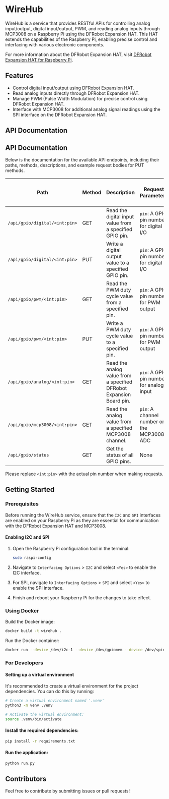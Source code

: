 # WireHub

WireHub is a service that provides RESTful APIs for controlling analog input/output, digital input/output, PWM, and reading analog inputs through MCP3008 on a Raspberry Pi using the DFRobot Expansion HAT. This HAT extends the capabilities of the Raspberry Pi, enabling precise control and interfacing with various electronic components.

For more information about the DFRobot Expansion HAT, visit [DFRobot Expansion HAT for Raspberry Pi](https://wiki.dfrobot.com/IO%20Expansion%20HAT%20for%20Raspberry%20Pi%20%20SKU%3A%20%20DFR0566).

## Features

- Control digital input/output using DFRobot Expansion HAT.
- Read analog inputs directly through DFRobot Expansion HAT.
- Manage PWM (Pulse Width Modulation) for precise control using DFRobot Expansion HAT.
- Interface with MCP3008 for additional analog signal readings using the SPI interface on the DFRobot Expansion HAT.

## API Documentation

## API Documentation

Below is the documentation for the available API endpoints, including their paths, methods, descriptions, and example request bodies for PUT methods.

| Path                          | Method | Description                                                         | Request Parameters                         | Example Request Body for PUT                  |
| ----------------------------- | ------ | ------------------------------------------------------------------- | ------------------------------------------ | --------------------------------------------- |
| `/api/gpio/digital/<int:pin>` | GET    | Read the digital input value from a specified GPIO pin.             | `pin`: A GPIO pin number for digital I/O   | N/A                                           |
| `/api/gpio/digital/<int:pin>` | PUT    | Write a digital output value to a specified GPIO pin.               | `pin`: A GPIO pin number for digital I/O   | `{"value": true}` or `{"value": false}`       |
| `/api/gpio/pwm/<int:pin>`     | GET    | Read the PWM duty cycle value from a specified pin.                 | `pin`: A GPIO pin number for PWM output    | N/A                                           |
| `/api/gpio/pwm/<int:pin>`     | PUT    | Write a PWM duty cycle value to a specified pin.                    | `pin`: A GPIO pin number for PWM output    | `{"value": 50.0}` (value range: 0.0 to 100.0) |
| `/api/gpio/analog/<int:pin>`  | GET    | Read the analog value from a specified DFRobot Expansion Board pin. | `pin`: A GPIO pin number for analog input  | N/A                                           |
| `/api/gpio/mcp3008/<int:pin>` | GET    | Read the analog value from a specified MCP3008 channel.             | `pin`: A channel number on the MCP3008 ADC | N/A                                           |
| `/api/gpio/status`            | GET    | Get the status of all GPIO pins.                                    | None                                       | N/A                                           |

Please replace `<int:pin>` with the actual pin number when making requests.

## Getting Started

### Prerequisites

Before running the WireHub service, ensure that the `I2C` and `SPI` interfaces are enabled on your Raspberry Pi as they are essential for communication with the DFRobot Expansion HAT and MCP3008.

#### Enabling I2C and SPI

1. Open the Raspberry Pi configuration tool in the terminal:

   ```sh
   sudo raspi-config
   ```

2. Navigate to `Interfacing Options` > `I2C` and select `<Yes>` to enable the I2C interface.
3. For SPI, navigate to `Interfacing Options` > `SPI` and select `<Yes>` to enable the SPI interface.
4. Finish and reboot your Raspberry Pi for the changes to take effect.

### Using Docker

Build the Docker image:

```bash
docker build -t wirehub .
```

Run the Docker container:

```bash
docker run --device /dev/i2c-1 --device /dev/gpiomem --device /dev/spidev0.0 --privileged -d -p 5000:5000 wirehub
```

### For Developers

#### Setting up a virtual environment

It's recommended to create a virtual environment for the project dependencies. You can do this by running:

```bash
# Create a virtual environment named '.venv'
python3 -m venv .venv

# Activate the virtual environment:
source .venv/bin/activate
```

#### Install the required dependencies:

```bash
pip install -r requirements.txt
```

#### Run the application:

```bash
python run.py
```

## Contributors

Feel free to contribute by submitting issues or pull requests!
